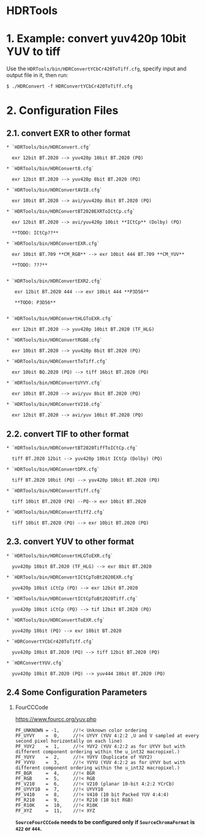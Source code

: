 HDRTools
========

# 1. Example: convert yuv420p 10bit YUV to tiff

Use the `HDRTools/bin/HDRConvertYCbCr420ToTiff.cfg`, specify input and output
file in it, then run:

```shell
$ ./HDRConvert -f HDRConvertYCbCr420ToTiff.cfg
```

# 2. Configuration Files
## 2.1. convert EXR to other format

    * `HDRTools/bin/HDRConvert.cfg`

      exr 12bit BT.2020 --> yuv420p 10bit BT.2020 (PQ)

    * `HDRTools/bin/HDRConvert8.cfg`

      exr 12bit BT.2020 --> yuv420p 8bit BT.2020 (PQ)

    * `HDRTools/bin/HDRConvertAVI8.cfg`

      exr 10bit BT.2020 --> avi/yuv420p 8bit BT.2020 (PQ)

    * `HDRTools/bin/HDRConvertBT2020EXRToICtCp.cfg`

      exr 12bit BT.2020 --> avi/yuv420p 10bit **ICtCp** (Dolby) (PQ)

      **TODO: ICtCp??**

    * `HDRTools/bin/HDRConvertEXR.cfg`

      exr 10bit BT.709 **CM_RGB** --> exr 10bit 444 BT.709 **CM_YUV**

      **TODO: ???**


    * `HDRTools/bin/HDRConvertEXR2.cfg`

       exr 12bit BT.2020 444 --> exr 10bit 444 **P3D56**

       **TODO: P3D56**


    * `HDRTools/bin/HDRConvertHLGToEXR.cfg`

      exr 12bit BT.2020 --> yuv420p 10bit BT.2020 (TF_HLG)

    * `HDRTools/bin/HDRConvertRGB8.cfg`

      exr 10bit BT.2020 --> yuv420p 8bit BT.2020 (PQ)

    * `HDRTools/bin/HDRConvertToTiff.cfg`

      exr 10bit BQ.2020 (PQ) --> tiff 16bit BT.2020 (PQ)

    * `HDRTools/bin/HDRConvertUYVY.cfg`

      exr 10bit BT.2020 --> avi/yuv 8bit BT.2020 (PQ)

    * `HDRTools/bin/HDRConvertV210.cfg`

      exr 12bit BT.2020 --> avi/yuv 10bit BT.2020 (PQ)

## 2.2. convert TIF to other format
    * `HDRTools/bin/HDRConvertBT2020TiffToICtCp.cfg`

      tiff BT.2020 12bit --> yuv420p 10bit ICtCp (Dolby) (PQ)

    * `HDRTools/bin/HDRConvertDPX.cfg`

      tiff BT.2020 10bit (PQ) --> yuv420p 10bit BT.2020 (PQ)

    * `HDRTools/bin/HDRConvertTiff.cfg`

      tiff 10bit BT.2020 (PQ) --PQ--> exr 10bit BT.2020

    * `HDRTools/bin/HDRConvertTiff2.cfg`

      tiff 10bit BT.2020 (PQ) --> exr 10bit BT.2020 (PQ)

## 2.3. convert YUV to other format
    * `HDRTools/bin/HDRConvertHLGToEXR.cfg`

      yuv420p 10bit BT.2020 (TF_HLG) --> exr 8bit BT.2020

    * `HDRTools/bin/HDRConvertICtCpToBt2020EXR.cfg`

      yuv420p 10bit iCtCp (PQ) --> exr 12bit BT.2020

    * `HDRTools/bin/HDRConvertICtCpToBt2020Tiff.cfg`

      yuv420p 10bit iCtCp (PQ) --> tif 12bit BT.2020 (PQ)

    * `HDRTools/bin/HDRConvertToEXR.cfg`

      yuv420p 10bit (PQ) --> exr 10bit BT.2020

    * `HDRConvertYCbCr420ToTiff.cfg`

      yuv420p 10bit BT.2020 (PQ) --> tiff 12bit BT.2020 (PQ)

    * `HDRConvertYUV.cfg`

      yuv420p 10bit BT.2020 (PQ) --> yuv444 10bit BT.2020 (PQ)

## 2.4 Some Configuration Parameters
1. FourCCCode

    https://www.fourcc.org/yuv.php

    ```shell
    PF_UNKNOWN = -1,     //!< Unknown color ordering
    PF_UYVY    =  0,     //!< UYVY (YUV 4:2:2 ,U and V sampled at every second pixel horizontally on each line)
    PF_YUY2    =  1,     //!< YUY2 (YUV 4:2:2 as for UYVY but with different component ordering within the u_int32 macropixel.)
    PF_YUYV    =  2,     //!< YUYV (Duplicate of YUY2)
    PF_YVYU    =  3,     //!< YVYU (YUV 4:2:2 as for UYVY but with different component ordering within the u_int32 macropixel.)
    PF_BGR     =  4,     //!< BGR
    PF_RGB     =  5,     //!< RGB
    PF_V210    =  6,     //!< V210 (planar 10-bit 4:2:2 YCrCb)
    PF_UYVY10  =  7,     //!< UYVY10
    PF_V410    =  8,     //!< V410 (10 bit Packed YUV 4:4:4)
    PF_R210    =  9,     //!< R210 (10 bit RGB)
    PF_R10K    =  10,    //!< R10K
    PF_XYZ     =  11,    //!< XYZ
    ```

    **`SourceFourCCCode` needs to be configured only if `SourceChromaFormat` is
    `422` or `444`.**
